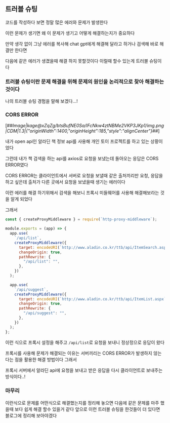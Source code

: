 ## 트러블 슈팅

코드를 작성하다 보면 정말 많은 에러와 문제가 발생한다

이런 문제가 생기면 왜 이 문제가 생기고 어떻게 해결하는지가 중요하다

만약 생각 없이 그냥 에러를 복사해 chat gpt에게 해결해 달라고 하거나 검색해 바로 해결만 한다면

다음에 같은 에러가 생겼을때 해결 하지 못할것이다 이럴때 할수 있는게 트러블 슈팅이다

### 트러블 슈팅이란 문제 해결을 위해 문제의 원인을 논리적으로 찾아 해결하는 것이다

나의 트러블 슈팅 경험을 말해 보겠다...!

### CORS ERROR

[##_Image|kage@xZqZg/btsBufNE0Sa/lFcNkw4ztNBMe2VKP3JKp1/img.png|CDM|1.3|{"originWidth":1400,"originHeight":185,"style":"alignCenter"}_##]

내가 open api인 알라딘 책 정보 api를 사용해 개인 토이 프로젝트를 하고 있는 상황이었다

그런데 내가 책 검색을 하는 api를 axios로 요청을 보냈는데 돌아오는 응답은 CORS ERROR였다

CORS ERROR는 클라이언트에서 서버로 요청을 보낼때 같은 출처끼리만 요청, 응답을 하고 싶은데 출처가 다른 곳에서 요청을 보냈을때 생기는 에러이다

이런 에러를 해결 하기위해서 검색을 해보니 프록시 미들웨어를 사용해 해결해보라는 것을 알게 되었다

그래서

```jsx
const { createProxyMiddleware } = require(`http-proxy-middleware`);

module.exports = (app) => {
  app.use(
    `/api/list`,
    createProxyMiddleware({
      target: encodeURI(`http://www.aladin.co.kr/ttb/api/ItemSearch.aspx`),
      changeOrigin: true,
      pathRewrite: {
        "/api/list": "",
      },
    })
  );

  app.use(
    `/api/suggest`,
    createProxyMiddleware({
      target: encodeURI(`http://www.aladin.co.kr/ttb/api/ItemList.aspx`),
      changeOrigin: true,
      pathRewrite: {
        "/api/suggest": "",
      },
    })
  );
};
```

이런 식으로 프록시 설정을 해주고 `/api/list`로 요청을 보내니 정상정으로 응답이 왔다

프록시를 사용해 문제가 해결되는 이유는 서버끼리는 CORS ERROR가 발생하지 않는다는 점을 활용한 해결 방법이다 그래서

프록시 서버에서 알라딘 api에 요청을 보내고 받은 응답을 다시 클라이언트로 보내주는 방식이다..!

### 마무리

이런식으로 문제를 어떤식으로 해결했는지를 정리해 놓으면 다음에 같은 문제를 마주 했을때 보다 쉽게 해결 할수 있을거 같다 앞으로 이런 트러블 슈팅을 한것들이 더 있다면 블로그에 정리해 보아야겠다
